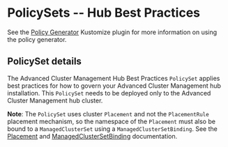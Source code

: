 # PolicySets -- Hub Best Practices

See the [Policy Generator](https://github.com/stolostron/policy-generator-plugin) 
Kustomize plugin for more information on using the policy generator.

## PolicySet details

The Advanced Cluster Management Hub Best Practices `PolicySet` applies best practices for how to govern your Advanced Cluster Management hub installation. 
This `PolicySet` needs to be deployed only to the Advanced Cluster Management hub cluster. 

**Note**: The `PolicySet` uses cluster `Placement` and not the `PlacementRule` placement mechanism, so the namespace of
the `Placement` must also be bound to a `ManagedClusterSet` using a `ManagedClusterSetBinding`. See the
[Placement](https://access.redhat.com/documentation/en-us/red_hat_advanced_cluster_management_for_kubernetes/2.6/html-single/multicluster_engine/index#placement-overview)
and
[ManagedClusterSetBinding](https://access.redhat.com/documentation/en-us/red_hat_advanced_cluster_management_for_kubernetes/2.6/html-single/multicluster_engine/index#creating-a-managedclustersetbinding)
documentation.